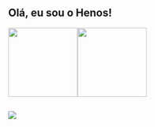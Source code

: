 ## Olá, eu sou o Henos!

<div style="display: flex;">
 <img height="140" align="center" src="https://github-readme-stats.vercel.app/api?username=henos19&count_private=true&theme=radical&show_icons=true"/>
 <img height="140" align="center" src="https://github-readme-stats.vercel.app/api/top-langs/?username=henos19&theme=radical&layout=compact"/>
</div>

##

<div>
 <a href="https://www.linkedin.com/in/henos-vinicius-38086a234/" target="_blank"><img src="https://img.shields.io/badge/LinkedIn-0077B5?style=for-the-badge&logo=linkedin&logoColor=white"/></a>
</div>
